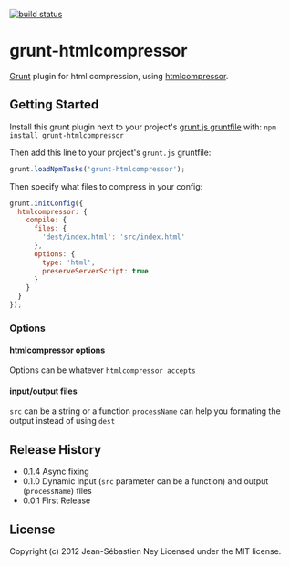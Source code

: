 [![build status](https://secure.travis-ci.org/jney/grunt-htmlcompressor.png)](http://travis-ci.org/jney/grunt-htmlcompressor)
# grunt-htmlcompressor

[Grunt][grunt] plugin for html compression, using [htmlcompressor][htmlcompressor].

## Getting Started

Install this grunt plugin next to your project's [grunt.js gruntfile][getting_started] with: `npm install grunt-htmlcompressor`

Then add this line to your project's `grunt.js` gruntfile:

```javascript
grunt.loadNpmTasks('grunt-htmlcompressor');
```

Then specify what files to compress in your config:

```javascript
grunt.initConfig({
  htmlcompressor: {
    compile: {
      files: {
        'dest/index.html': 'src/index.html'
      },
      options: {
        type: 'html',
        preserveServerScript: true
      }
    }
  }
});
```
### Options

#### htmlcompressor options

Options can be whatever `htmlcompressor accepts`

#### input/output files

`src` can be a string or a function
`processName` can help you formating the output instead of using `dest`

[grunt]: https://github.com/cowboy/grunt
[getting_started]: https://github.com/cowboy/grunt/blob/master/docs/getting_started.md
[htmlcompressor]: http://code.google.com/p/htmlcompressor/

## Release History
* 0.1.4 Async fixing
* 0.1.0 Dynamic input (`src` parameter can be a function) and output (`processName`) files
* 0.0.1 First Release

## License
Copyright (c) 2012 Jean-Sébastien Ney
Licensed under the MIT license.
